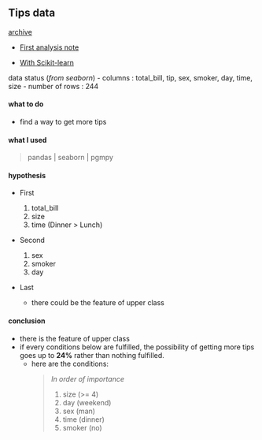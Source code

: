 ## Tips data
[archive](https://github.com/Moons08/personal-project-archive)

- [First analysis note](https://github.com/Moons08/personal-project-archive/blob/master/180209_seaborn_tips/180209_seaborn_tips.ipynb)

- [With Scikit-learn](https://github.com/Moons08/personal-project-archive/blob/master/180209_seaborn_tips/Tips_classification.ipynb)

data status (*from seaborn*)
    - columns : total_bill, tip, sex, smoker, day, time, size
    - number of rows : 244

#### what to do
- find a way to get more tips

#### what I used
> pandas | seaborn | pgmpy

#### hypothesis
- First
    1. total_bill
    1. size
    1. time (Dinner > Lunch)

- Second
    1. sex
    1. smoker
    1. day

- Last
    - there could be the feature of upper class


#### conclusion

- there is the feature of upper class
- if every conditions below are fulfilled, the possibility of getting more tips goes up to **24%** rather than nothing fulfilled.
    - here are the conditions:
        >*In order of importance*
        > 1. size (>= 4)
        > 1. day (weekend)
        > 1. sex (man)
        > 1. time (dinner)
        > 1. smoker (no)
